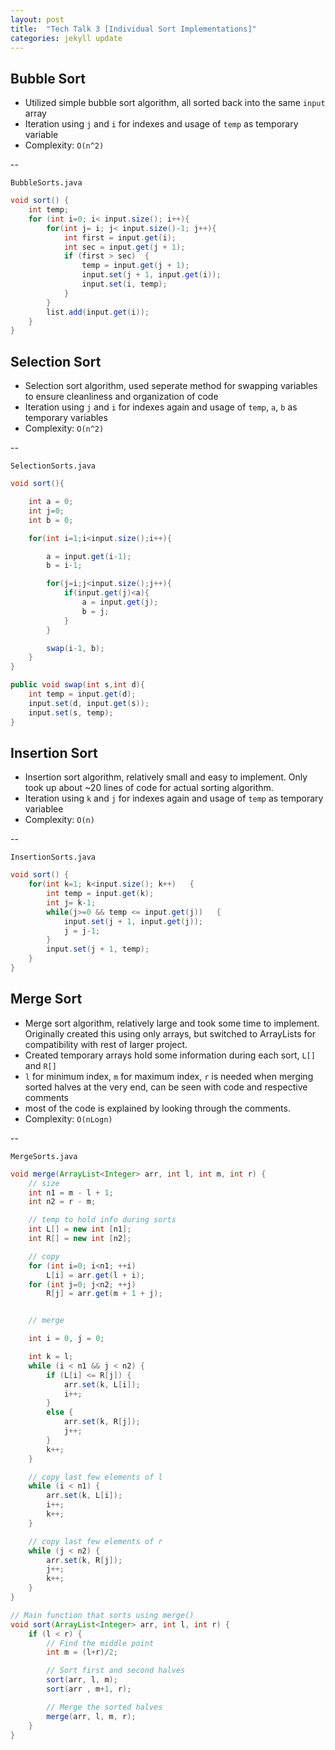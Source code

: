 ```yaml
---
layout: post
title:  "Tech Talk 3 [Individual Sort Implementations]"
categories: jekyll update
---
```


## Bubble Sort
- Utilized simple bubble sort algorithm, all sorted back into the same `input` array
- Iteration using `j` and `i` for indexes and usage of `temp` as temporary variable
- Complexity: `O(n^2)`

--
<br>

`BubbleSorts.java`

```java
void sort() {
    int temp;
    for (int i=0; i< input.size(); i++){
        for(int j= i; j< input.size()-1; j++){
            int first = input.get(i);
            int sec = input.get(j + 1);
            if (first > sec)  {
                temp = input.get(j + 1);
                input.set(j + 1, input.get(i));
                input.set(i, temp);
            }
        }
        list.add(input.get(i));
    }
}
```

## Selection Sort
- Selection sort algorithm, used seperate method for swapping variables to ensure cleanliness and organization of code
- Iteration using `j` and `i` for indexes again and usage of `temp`, `a`, `b` as temporary variables
- Complexity: `O(n^2)`

--
<br>

`SelectionSorts.java`

```java
void sort(){

    int a = 0;
    int j=0;
    int b = 0;

    for(int i=1;i<input.size();i++){

        a = input.get(i-1);
        b = i-1;

        for(j=i;j<input.size();j++){
            if(input.get(j)<a){
                a = input.get(j);
                b = j;
            }
        }

        swap(i-1, b);
    }
}

public void swap(int s,int d){
    int temp = input.get(d);
    input.set(d, input.get(s));
    input.set(s, temp);
}
```
## Insertion Sort
- Insertion sort algorithm, relatively small and easy to implement. Only took up about ~20 lines of code for actual sorting algorithm. 
- Iteration using `k` and `j` for indexes again and usage of `temp` as temporary variablee
- Complexity: `O(n)`

--
<br>

`InsertionSorts.java`

```java
void sort() {
    for(int k=1; k<input.size(); k++)   {
        int temp = input.get(k);
        int j= k-1;
        while(j>=0 && temp <= input.get(j))   {
            input.set(j + 1, input.get(j));
            j = j-1;
        }
        input.set(j + 1, temp);
    }
}
```

## Merge Sort
- Merge sort algorithm, relatively large and took some time to implement. Originally created this using only arrays, but switched to ArrayLists for compatibility with rest of larger project. 
- Created temporary arrays hold some information during each sort, `L[]` and `R[]`
- `l` for minimum index, `m` for maximum index, `r` is needed when merging sorted halves at the very end, can be seen with code and respective comments
- most of the code is explained by looking through the comments. 
- Complexity: `O(nLogn)`

--
<br>

`MergeSorts.java`

```java
void merge(ArrayList<Integer> arr, int l, int m, int r) {
    // size
    int n1 = m - l + 1;
    int n2 = r - m;

    // temp to hold info during sorts
    int L[] = new int [n1];
    int R[] = new int [n2];

    // copy
    for (int i=0; i<n1; ++i)
        L[i] = arr.get(l + i);
    for (int j=0; j<n2; ++j)
        R[j] = arr.get(m + 1 + j);


    // merge

    int i = 0, j = 0;

    int k = l;
    while (i < n1 && j < n2) {
        if (L[i] <= R[j]) {
            arr.set(k, L[i]);
            i++;
        }
        else {
            arr.set(k, R[j]);
            j++;
        }
        k++;
    }

    // copy last few elements of l
    while (i < n1) {
        arr.set(k, L[i]);
        i++;
        k++;
    }

    // copy last few elements of r
    while (j < n2) {
        arr.set(k, R[j]);
        j++;
        k++;
    }
}

// Main function that sorts using merge()
void sort(ArrayList<Integer> arr, int l, int r) {
    if (l < r) {
        // Find the middle point
        int m = (l+r)/2;

        // Sort first and second halves
        sort(arr, l, m);
        sort(arr , m+1, r);

        // Merge the sorted halves
        merge(arr, l, m, r);
    }
}
```